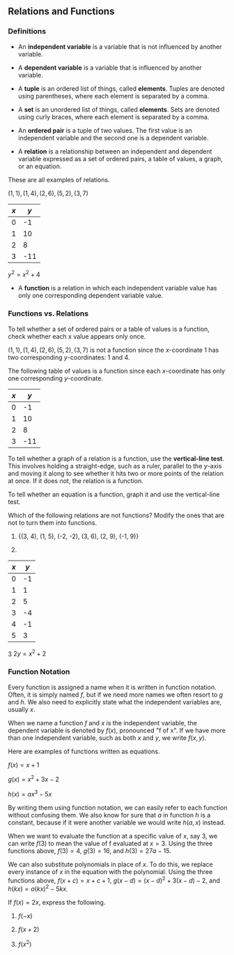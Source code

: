Relations and Functions
-------


### Definitions

* An **independent variable** is a variable that is not influenced by another variable.

* A **dependent variable** is a variable that is influenced by another variable.

* A **tuple** is an ordered list of things, called **elements**. Tuples are denoted using parentheses, where each element is separated by a comma.

* A **set** is an unordered list of things, called **elements**. Sets are denoted using curly braces, where each element is separated by a comma.

* An **ordered pair** is a tuple of two values. The first value is an independent variable and the second one is a dependent variable.

* A **relation** is a relationship between an independent and dependent variable expressed as a set of ordered pairs, a table of values, a graph, or an equation.

These are all examples of relations.

${(1,1), (1,4), (2,6), (5,2), (3,7)}$

| $x$ | $y$ |
| --- | --- |
| 0 | -1 |
| 1 | 10 |
| 2 | 8 |
| 3 | -11 |

 $y^2 = x^2 + 4$

* A **function** is a relation in which each independent variable value has only one corresponding dependent variable value.


### Functions vs. Relations

To tell whether a set of ordered pairs or a table of values is a function, check whether each x value appears only once.

${(1,1), (1,4), (2,6), (5,2), (3,7)}$ is not a function since the $x$-coordinate 1 has two corresponding $y$-coordinates: 1 and 4.

The following table of values is a function since each $x$-coordinate has only one corresponding $y$-coordinate.

| $x$ | $y$ |
| --- | --- |
| 0 | -1 |
| 1 | 10 |
| 2 | 8 |
| 3 | -11 |


To tell whether a graph of a relation is a function, use the **vertical-line test**. This involves holding a straight-edge, such as a ruler, parallel to the $y$-axis and moving it along to see whether it hits two or more points of the relation at once. If it does not, the relation is a function.
 
To tell whether an equation is a function, graph it and use the vertical-line test.


Which of the following relations are not functions? Modify the ones that are not to turn them into functions.

1. {(3, 4), (1, 5), (-2, -2), (3, 6), (2, 9), (-1, 9)}


2.
| $x$ | $y$ |
| --- | --- |
| 0 | -1 |
| 1 | 1 |
| 2 | 5 |
| 3 | -4 |
| 4 | -1 |
| 5 | 3 |


3 $2y = x^2 + 2$



### Function Notation

Every function is assigned a name when it is written in function notation. Often, it is simply named $f$, but if we need more names we often resort to $g$ and $h$. We also need to explicitly state what the independent variables are, usually $x$.

When we name a function $f$ and $x$ is the independent variable, the dependent variable is denoted by $f(x)$, pronounced "f of x". If we have more than one independent variable, such as both $x$ and $y$, we write $f(x, y)$.

Here are examples of functions written as equations.

$f(x) = x + 1$

$g(x) = x^2 + 3x - 2$

$h(x) = ax^3 - 5x$

By writing them using function notation, we can easily refer to each function without confusing them. We also know for sure that $a$ in function $h$ is a constant, because if it were another variable we would write $h(a, x)$ instead.

When we want to evaluate the function at a specific value of $x$, say 3, we can write $f(3)$ to mean the value of f evaluated at $x = 3$.
Using the three functions above, $f(3) = 4$, $g(3) = 16$, and $h(3) = 27a - 15$.

We can also substitute polynomials in place of $x$. To do this, we replace every instance of $x$ in the equation with the polynomial.
Using the three functions above, $f(x + c) = x + c + 1$, $g(x - d) = (x - d)^2 + 3(x - d) - 2$, and $h(kx) = a(kx)^2 - 5kx$. 


If $f(x) = 2x$, express the following.

1. $f(-x)$

2. $f(x + 2)$

3. $f(x^2)$